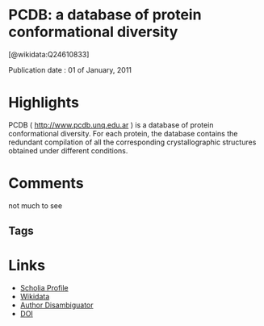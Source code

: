 
PCDB: a database of protein conformational diversity
====================================================
  
  [@wikidata:Q24610833]  
  
Publication date : 01 of January, 2011  

# Highlights

PCDB ( http://www.pcdb.unq.edu.ar ) is a database of protein conformational diversity. For each protein, the database contains the redundant compilation of all the corresponding crystallographic structures obtained under different conditions. 


# Comments
not much to see 
## Tags

# Links
  
 * [Scholia Profile](https://scholia.toolforge.org/work/Q24610833)  
 * [Wikidata](https://www.wikidata.org/wiki/Q24610833)  
 * [Author Disambiguator](https://author-disambiguator.toolforge.org/work_item_oauth.php?id=Q24610833&batch_id=&match=1&author_list_id=&doit=Get+author+links+for+work)  
 * [DOI](https://doi.org/10.1093/NAR/GKQ1181)  
